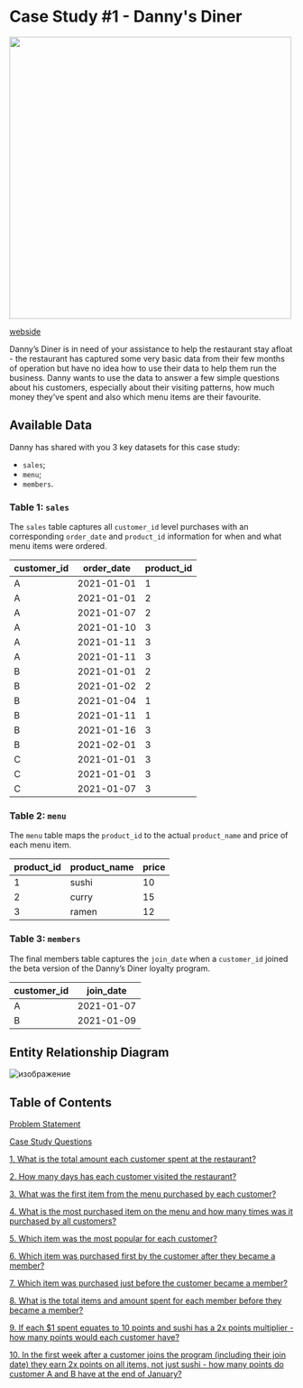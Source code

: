 # Case Study #1 - Danny's Diner 

<img src="https://user-images.githubusercontent.com/98699089/156034616-ef978d44-af18-4e54-9885-1ac376a009bf.png" width="500">

[webside](https://8weeksqlchallenge.com/case-study-1/)

Danny’s Diner is in need of your assistance to help the restaurant stay afloat - the restaurant has captured some very basic data from their few months of operation but have no idea how to use their data to help them run the business. Danny wants to use the data to answer a few simple questions about his customers, especially about their visiting patterns, how much money they’ve spent and also which menu items are their favourite.

## Available Data

Danny has shared with you 3 key datasets for this case study:
- `sales`;
- `menu`;
- `members`.

### Table 1: `sales`

The `sales` table captures all `customer_id` level purchases with an corresponding `order_date` and `product_id` information for when and what menu items were ordered.

| customer_id | order_date | product_id |
|-------------|------------|------------|
| A           | 2021-01-01 | 1          |
| A           | 2021-01-01 | 2          |
| A           | 2021-01-07 | 2          |
| A           | 2021-01-10 | 3          |
| A           | 2021-01-11 | 3          |
| A           | 2021-01-11 | 3          |
| B           | 2021-01-01 | 2          |
| B           | 2021-01-02 | 2          |
| B           | 2021-01-04 | 1          |
| B           | 2021-01-11 | 1          |
| B           | 2021-01-16 | 3          |
| B           | 2021-02-01 | 3          |
| C           | 2021-01-01 | 3          |
| C           | 2021-01-01 | 3          |
| C           | 2021-01-07 | 3          |

### Table 2: `menu`

The `menu` table maps the `product_id` to the actual `product_name` and price of each menu item.

| product_id | product_name | price |
|------------|--------------|-------|
| 1          | sushi        | 10    |
| 2          | curry        | 15    |
| 3          | ramen        | 12    |

### Table 3: `members`

The final members table captures the `join_date` when a `customer_id` joined the beta version of the Danny’s Diner loyalty program.

| customer_id | join_date  |
|-------------|------------|
| A           | 2021-01-07 |
| B           | 2021-01-09 |

## Entity Relationship Diagram

![изображение](https://user-images.githubusercontent.com/98699089/156034410-8775d5d2-eda5-4453-9e33-54bfef253084.png)


## Table of Contents

[Problem Statement](https://github.com/salomeanta/8_Week_SQL_Challenge/blob/Case-Study/Case%20Study%20%231%20-%20Danny's%20Diner%20/SOLUTION.md/#problem-statement)

[Case Study Questions](https://github.com/salomeanta/8_Week_SQL_Challenge/blob/Case-Study/Case%20Study%20%231%20-%20Danny's%20Diner%20/SOLUTION.md/#case-study-questions)

[1. What is the total amount each customer spent at the restaurant?](https://github.com/salomeanta/8_Week_SQL_Challenge/blob/Case-Study/Case%20Study%20%231%20-%20Danny's%20Diner%20/SOLUTION.md/#1-what-is-the-total-amount-each-customer-spent-at-the-restaurant)

[2. How many days has each customer visited the restaurant?](https://github.com/salomeanta/8_Week_SQL_Challenge/blob/Case-Study/Case%20Study%20%231%20-%20Danny's%20Diner%20/SOLUTION.md/#2-how-many-days-has-each-customer-visited-the-restaurant)

[3. What was the first item from the menu purchased by each customer?](https://github.com/salomeanta/8_Week_SQL_Challenge/blob/Case-Study/Case%20Study%20%231%20-%20Danny's%20Diner%20/SOLUTION.md/#3-what-was-the-first-item-from-the-menu-purchased-by-each-customer)

[4. What is the most purchased item on the menu and how many times was it purchased by all customers?](https://github.com/salomeanta/8_Week_SQL_Challenge/blob/Case-Study/Case%20Study%20%231%20-%20Danny's%20Diner%20/SOLUTION.md/#4-what-is-the-most-purchased-item-on-the-menu-and-how-many-times-was-it-purchased-by-all-customers)

[5. Which item was the most popular for each customer?](https://github.com/salomeanta/8_Week_SQL_Challenge/blob/Case-Study/Case%20Study%20%231%20-%20Danny's%20Diner%20/SOLUTION.md/#5-which-item-was-the-most-popular-for-each-customer)

[6. Which item was purchased first by the customer after they became a member?](https://github.com/salomeanta/8_Week_SQL_Challenge/blob/Case-Study/Case%20Study%20%231%20-%20Danny's%20Diner%20/SOLUTION.md/#6-which-item-was-purchased-first-by-the-customer-after-they-became-a-member)

[7. Which item was purchased just before the customer became a member?](https://github.com/salomeanta/8_Week_SQL_Challenge/blob/Case-Study/Case%20Study%20%231%20-%20Danny's%20Diner%20/SOLUTION.md/#7-which-item-was-purchased-just-before-the-customer-became-a-member)

[8. What is the total items and amount spent for each member before they became a member?](https://github.com/salomeanta/8_Week_SQL_Challenge/blob/Case-Study/Case%20Study%20%231%20-%20Danny's%20Diner%20/SOLUTION.md/#8-what-is-the-total-items-and-amount-spent-for-each-member-before-they-became-a-member)

[9. If each $1 spent equates to 10 points and sushi has a 2x points multiplier - how many points would each customer have?](https://github.com/salomeanta/8_Week_SQL_Challenge/blob/Case-Study/Case%20Study%20%231%20-%20Danny's%20Diner%20/SOLUTION.md/#9-if-each-1-spent-equates-to-10-points-and-sushi-has-a-2x-points-multiplier---how-many-points-would-each-customer-have)

[10. In the first week after a customer joins the program (including their join date) they earn 2x points on all items, not just sushi - how many points do customer A and B have at the end of January?](https://github.com/salomeanta/8_Week_SQL_Challenge/blob/Case-Study/Case%20Study%20%231%20-%20Danny's%20Diner%20/SOLUTION.md/#10-in-the-first-week-after-a-customer-joins-the-program-including-their-join-date-they-earn-2x-points-on-all-items-not-just-sushi---how-many-points-do-customer-a-and-b-have-at-the-end-of-january)

